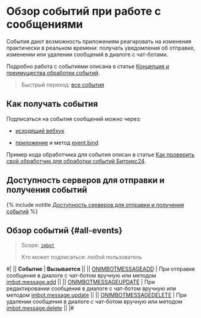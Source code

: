 # Обзор событий при работе с сообщениями

События дают возможность приложениям реагировать на изменения практически в реальном времени: получать уведомления об отправке, изменении или удалении сообщений в диалоге с чат-ботами.

Подробно работа с событиями описана в статье [Концепция и преимущества обработки событий](../../../events/index.md).

> Быстрый переход: [все события](#all-events)

## Как получать события

Подписаться на события сообщений можно через:

-  [исходящий вебхук](../../../../local-integrations/local-webhooks.md)

-  [приложение](../../../../settings/app-installation/index.md) и метод [event.bind](../../../events/event-bind.md)

Пример кода обработчика для события описан в статье [Как проверить свой обработчик для обработки событий Битрикс24](../../../events/test-handler.md).

## Доступность серверов для отправки и получения событий

{% include notitle [Доступность серверов для отправки и получения событий](../../../../_includes/events-index.md) %}

## Обзор событий {#all-events}

> Scope: [`imbot`](../../../scopes/permissions.md)
>
> Кто может подписаться: любой пользователь

#|
|| **Событие** | **Вызывается** ||
|| [ONIMBOTMESSAGEADD](./on-imbot-message-add.md) | При отправке сообщения в диалоге с чат-ботом вручную или методом [imbot.message.add](../imbot-message-add.md) ||
|| [ONIMBOTMESSAGEUPDATE](./on-imbot-message-update.md) | При редактировании сообщения в диалоге с чат-ботом вручную или методом [imbot.message.update](../imbot-message-update.md) ||
|| [ONIMBOTMESSAGEDELETE](./on-imbot-message-delete.md) | При удалении сообщения в диалоге с чат-ботом вручную или методом [imbot.message.delete](../imbot-message-delete.md) ||
|#